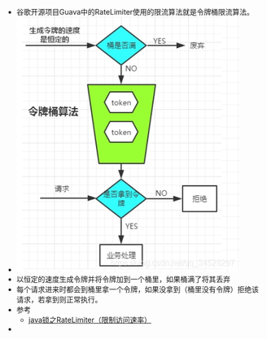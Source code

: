 - 谷歌开源项目Guava中的RateLimiter使用的限流算法就是令牌桶限流算法。
- ![image.png](../assets/image_1667792642702_0.png)
- 以恒定的速度生成令牌并将令牌加到一个桶里，如果桶满了将其丢弃
- 每个请求进来时都会到桶里拿一个令牌，如果没拿到（桶里没有令牌）拒绝该请求，若拿到则正常执行。
- 参考
	- [java锁之RateLimiter（限制访问速率）](https://zhuanlan.zhihu.com/p/69986837)
-